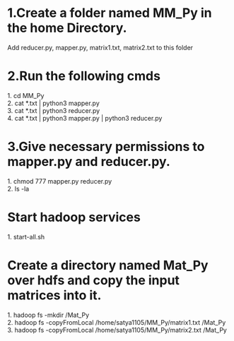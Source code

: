 <h1>1.Create a folder named MM_Py in the home Directory.</h1>
<p>Add reducer.py, mapper.py, matrix1.txt, matrix2.txt to this folder</p>
<h1>2.Run the following cmds</h1>
<p>1.  cd MM_Py<br>
   2.  cat *.txt | python3 mapper.py  <br>
   3.  cat *.txt | python3 reducer.py <br>
   4.  cat *.txt | python3 mapper.py | python3 reducer.py <br></p>
<h1>3.Give necessary permissions to mapper.py and reducer.py.</h1>
<p>1. chmod 777 mapper.py reducer.py <br>
   2. ls -la </p>
<h1>Start hadoop services </h1>
<p>1. start-all.sh</p>
<h1>Create a directory named Mat_Py over hdfs and copy the input matrices into it.</h1>
<p> 1. hadoop fs -mkdir /Mat_Py<br>
    2. hadoop fs -copyFromLocal /home/satya1105/MM_Py/matrix1.txt /Mat_Py<br>
    3. hadoop fs -copyFromLocal /home/satya1105/MM_Py/matrix2.txt /Mat_Py</p>
